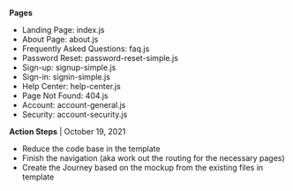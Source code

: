 **Pages**
- Landing Page: index.js
- About Page: about.js
- Frequently Asked Questions: faq.js
- Password Reset: password-reset-simple.js
- Sign-up: signup-simple.js
- Sign-in: signin-simple.js
- Help Center: help-center.js
- Page Not Found: 404.js
- Account: account-general.js
- Security: account-security.js

**Action Steps** | October 19, 2021
- Reduce the code base in the template
- Finish the  navigation (aka work out the routing for the necessary pages)
- Create the Journey based on the mockup from the existing files in template